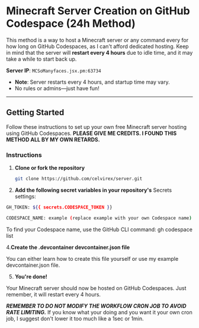 # Minecraft Server Creation on GitHub Codespace (24h Method)

This method is a way to host a Minecraft server or any command every for how long on GitHub Codespaces, as I can't afford dedicated hosting. Keep in mind that the server will **restart every 4 hours** due to idle time, and it may take a while to start back up.

**Server IP**: `MCSoManyfaces.jsx.pm:63734`

- **Note**: Server restarts every 4 hours, and startup time may vary.
- No rules or admins—just have fun!

---

## Getting Started

Follow these instructions to set up your own free Minecraft server hosting using GitHub Codespaces. **PLEASE GIVE ME CREDITS. I FOUND THIS METHOD ALL BY MY OWN RETARDS.**

### Instructions

1. **Clone or fork the repository**  
   ```sh
   git clone https://github.com/celvirex/server.git

2. **Add the following secret variables in your repository's** Secrets settings:
```sh
GH_TOKEN: ${{ secrets.CODESPACE_TOKEN }}

CODESPACE_NAME: example (replace example with your own Codespace name)
```
To find your Codespace name, use the GitHub CLI command: gh codespace list

4.**Create the .devcontainer devcontainer.json file**

You can either learn how to create this file yourself or use my example devcontainer.json file.

5. **You're done!**

Your Minecraft server should now be hosted on GitHub Codespaces. Just remember, it will restart every 4 hours.

***REMEMBER TO DO NOT MODIFY THE WORKFLOW CRON JOB TO AVOID RATE LIMITING.***
If you know what your doing and you want it your own cron job, I suggest don't lower it too much like a 1sec or 1min.